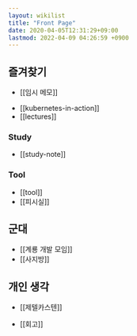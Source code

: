 ```yaml
---
layout: wikilist
title: "Front Page"
date: 2020-04-05T12:31:29+09:00
lastmod: 2022-04-09 04:26:59 +0900
---
```


## 즐겨찾기
 - [[임시 메모]]
 * [[kubernetes-in-action]]
 * [[lectures]]

### Study
 * [[study-note]]

### Tool
 * [[tool]]
 * [[피시실]]

## 군대
 * [[계룡 개발 모임]]
 * [[사지방]]

## 개인 생각
 - [[제텔카스텐]]
 * [[회고]]
